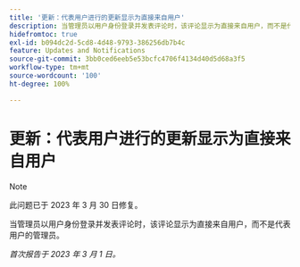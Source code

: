 ```yaml
---
title: '更新：代表用户进行的更新显示为直接来自用户'
description: 当管理员以用户身份登录并发表评论时，该评论显示为直接来自用户，而不是代表用户的管理员。
hidefromtoc: true
exl-id: b094dc2d-5cd8-4d48-9793-386256db7b4c
feature: Updates and Notifications
source-git-commit: 3bb0ced6eeb5e53bcfc4706f4134d40d5d68a3f5
workflow-type: tm+mt
source-wordcount: '100'
ht-degree: 100%

---
```


# 更新：代表用户进行的更新显示为直接来自用户

>[!NOTE]
>
>此问题已于 2023 年 3 月 30 日修复。

当管理员以用户身份登录并发表评论时，该评论显示为直接来自用户，而不是代表用户的管理员。

_首次报告于 2023 年 3 月 1 日。_
